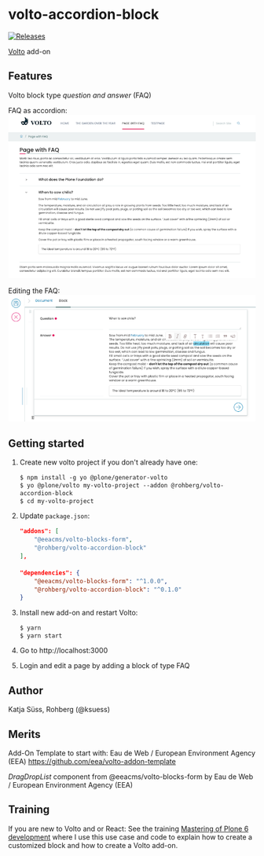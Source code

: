 # volto-accordion-block
[![Releases](https://img.shields.io/github/v/release/rohberg/volto-accordion-block)](https://github.com/rohberg/volto-accordion-block/releases)

[Volto](https://github.com/plone/volto) add-on

## Features

Volto block type *question and answer* (FAQ)

FAQ as accordion:
![FAQ as accordion](https://github.com/rohberg/volto-accordion-block/raw/master/public/faq_accordion.png)

Editing the FAQ:
![Editing the FAQ](https://github.com/rohberg/volto-accordion-block/raw/master/public/faq_sidebar.png)

## Getting started

1. Create new volto project if you don't already have one:
    ```
    $ npm install -g yo @plone/generator-volto
    $ yo @plone/volto my-volto-project --addon @rohberg/volto-accordion-block
    $ cd my-volto-project
    ```

1. Update `package.json`:
    ``` JSON
    "addons": [
        "@eeacms/volto-blocks-form",
        "@rohberg/volto-accordion-block"
    ],

    "dependencies": {
        "@eeacms/volto-blocks-form": "^1.0.0",
        "@rohberg/volto-accordion-block": "^0.1.0"
    }
    ```

1. Install new add-on and restart Volto:
    ```
    $ yarn
    $ yarn start
    ```

1. Go to http://localhost:3000

1. Login and edit a page by adding a block of type FAQ

## Author

Katja Süss, Rohberg (@ksuess)

## Merits

Add-On Template to start with: Eau de Web / European Environment Agency (EEA) https://github.com/eea/volto-addon-template

*DragDropList* component from @eeacms/volto-blocks-form by Eau de Web / European Environment Agency (EEA)

## Training

If you are new to Volto and or React: 
See the training [Mastering of Plone 6 development](https://training.plone.org/) where I use this use case and code to explain how to create a customized block and how to create a Volto add-on.


